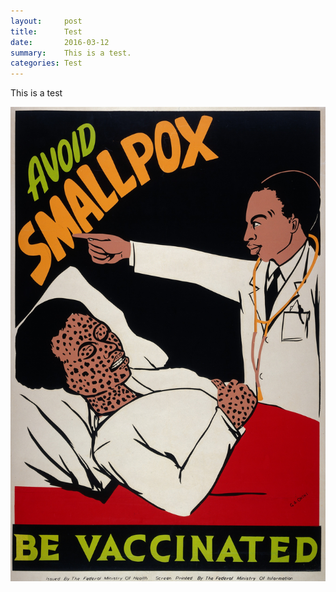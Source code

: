 ```yaml
---
layout:     post
title:      Test
date:       2016-03-12
summary:    This is a test.
categories: Test
---
```

  This is a test
 
![Vaccine](https://github.com/agonyantibodies/agonyantibodies.github.io/blob/master/images/Vaccines%20through%20history.jpg)
